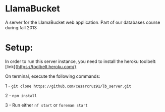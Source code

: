 LlamaBucket
=========

A server for the LlamaBucket web application. Part of our databases course during fall 2013

Setup:
===

In order to run this server instance, you need to install the heroku toolbelt: [link]{https://toolbelt.heroku.com/}

On terminal, execute the following commands:

1 - `git clone https://github.com/cesarcruz91/lb_server.git` 

2 - `npm install`

3 - Run either `nf start` or `foreman start`

